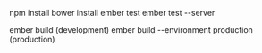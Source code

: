 npm install
bower install
ember test
ember test --server

ember build (development)
ember build --environment production (production)